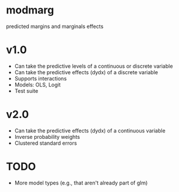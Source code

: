 # modmarg
predicted margins and marginals effects

# v1.0

* Can take the predictive levels of a continuous or discrete variable
* Can take the predictive effects (dydx) of a discrete variable
* Supports interactions
* Models: OLS, Logit
* Test suite

# v2.0

* Can take the predictive effects (dydx) of a continuous variable
* Inverse probability weights
* Clustered standard errors

# TODO

* More model types (e.g., that aren't already part of glm)
